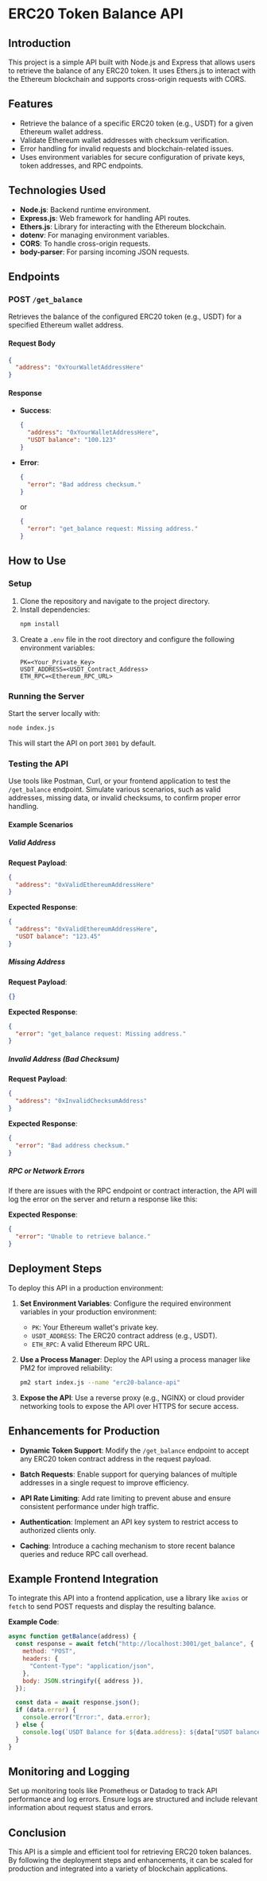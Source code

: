 
# ERC20 Token Balance API

## Introduction

This project is a simple API built with Node.js and Express that allows users to retrieve the balance of any ERC20 token. It uses Ethers.js to interact with the Ethereum blockchain and supports cross-origin requests with CORS.

## Features

- Retrieve the balance of a specific ERC20 token (e.g., USDT) for a given Ethereum wallet address.
- Validate Ethereum wallet addresses with checksum verification.
- Error handling for invalid requests and blockchain-related issues.
- Uses environment variables for secure configuration of private keys, token addresses, and RPC endpoints.

## Technologies Used

- **Node.js**: Backend runtime environment.
- **Express.js**: Web framework for handling API routes.
- **Ethers.js**: Library for interacting with the Ethereum blockchain.
- **dotenv**: For managing environment variables.
- **CORS**: To handle cross-origin requests.
- **body-parser**: For parsing incoming JSON requests.

## Endpoints

### POST `/get_balance`

Retrieves the balance of the configured ERC20 token (e.g., USDT) for a specified Ethereum wallet address.

#### Request Body

```json
{
  "address": "0xYourWalletAddressHere"
}
```

#### Response

- **Success**:
  ```json
  {
    "address": "0xYourWalletAddressHere",
    "USDT balance": "100.123"
  }
  ```

- **Error**:
  ```json
  {
    "error": "Bad address checksum."
  }
  ```

  or

  ```json
  {
    "error": "get_balance request: Missing address."
  }
  ```

## How to Use

### Setup

1. Clone the repository and navigate to the project directory.
2. Install dependencies:
   ```bash
   npm install
   ```
3. Create a `.env` file in the root directory and configure the following environment variables:
   ```env
   PK=<Your_Private_Key>
   USDT_ADDRESS=<USDT_Contract_Address>
   ETH_RPC=<Ethereum_RPC_URL>
   ```

### Running the Server

Start the server locally with:

```bash
node index.js
```

This will start the API on port `3001` by default.

### Testing the API

Use tools like Postman, Curl, or your frontend application to test the `/get_balance` endpoint. Simulate various scenarios, such as valid addresses, missing data, or invalid checksums, to confirm proper error handling.

#### Example Scenarios

##### Valid Address

**Request Payload**:
```json
{
  "address": "0xValidEthereumAddressHere"
}
```

**Expected Response**:
```json
{
  "address": "0xValidEthereumAddressHere",
  "USDT balance": "123.45"
}
```

##### Missing Address

**Request Payload**:
```json
{}
```

**Expected Response**:
```json
{
  "error": "get_balance request: Missing address."
}
```

##### Invalid Address (Bad Checksum)

**Request Payload**:
```json
{
  "address": "0xInvalidChecksumAddress"
}
```

**Expected Response**:
```json
{
  "error": "Bad address checksum."
}
```

##### RPC or Network Errors

If there are issues with the RPC endpoint or contract interaction, the API will log the error on the server and return a response like this:

**Expected Response**:
```json
{
  "error": "Unable to retrieve balance."
}
```

## Deployment Steps

To deploy this API in a production environment:

1. **Set Environment Variables**:
   Configure the required environment variables in your production environment:
   - `PK`: Your Ethereum wallet's private key.
   - `USDT_ADDRESS`: The ERC20 contract address (e.g., USDT).
   - `ETH_RPC`: A valid Ethereum RPC URL.

2. **Use a Process Manager**:
   Deploy the API using a process manager like PM2 for improved reliability:
   ```bash
   pm2 start index.js --name "erc20-balance-api"
   ```

3. **Expose the API**:
   Use a reverse proxy (e.g., NGINX) or cloud provider networking tools to expose the API over HTTPS for secure access.

## Enhancements for Production

- **Dynamic Token Support**:
  Modify the `/get_balance` endpoint to accept any ERC20 token contract address in the request payload.

- **Batch Requests**:
  Enable support for querying balances of multiple addresses in a single request to improve efficiency.

- **API Rate Limiting**:
  Add rate limiting to prevent abuse and ensure consistent performance under high traffic.

- **Authentication**:
  Implement an API key system to restrict access to authorized clients only.

- **Caching**:
  Introduce a caching mechanism to store recent balance queries and reduce RPC call overhead.

## Example Frontend Integration

To integrate this API into a frontend application, use a library like `axios` or `fetch` to send POST requests and display the resulting balance.

**Example Code**:
```javascript
async function getBalance(address) {
  const response = await fetch("http://localhost:3001/get_balance", {
    method: "POST",
    headers: {
      "Content-Type": "application/json",
    },
    body: JSON.stringify({ address }),
  });

  const data = await response.json();
  if (data.error) {
    console.error("Error:", data.error);
  } else {
    console.log(`USDT Balance for ${data.address}: ${data["USDT balance"]}`);
  }
}
```

## Monitoring and Logging

Set up monitoring tools like Prometheus or Datadog to track API performance and log errors. Ensure logs are structured and include relevant information about request status and errors.

## Conclusion

This API is a simple and efficient tool for retrieving ERC20 token balances. By following the deployment steps and enhancements, it can be scaled for production and integrated into a variety of blockchain applications.
